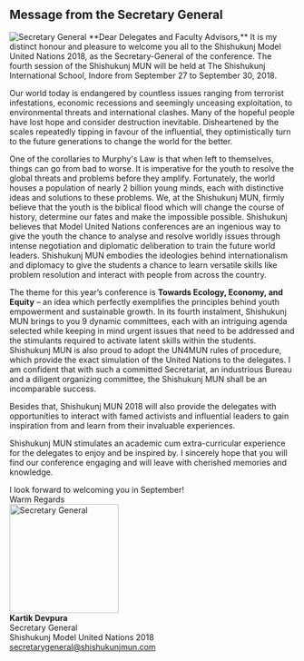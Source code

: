 ---
---
## Message from the Secretary General

<img class="headshot" src="/assets/images/people/kd.png" alt="Secretary General"> 
**Dear Delegates and Faculty Advisors,**  
It is my distinct honour and pleasure to welcome you all to the Shishukunj Model United Nations 2018, as the Secretary-General of the conference. The fourth session of the Shishukunj MUN will be held at The Shishukunj International School, Indore from September 27 to September 30, 2018.

Our world today is endangered by countless issues ranging from terrorist infestations, economic recessions and seemingly unceasing exploitation, to environmental threats and international clashes. Many of the hopeful people have lost hope and consider destruction inevitable. Disheartened by the scales repeatedly tipping in favour of the influential, they optimistically turn to the future generations to change the world for the better.

One of the corollaries to Murphy's Law is that when left to themselves, things can go from bad to worse. It is imperative for the youth to resolve the global threats and problems before they amplify. Fortunately, the world houses a population of nearly 2 billion young minds, each with distinctive ideas and solutions to these problems. We, at the Shishukunj MUN, firmly believe that the youth is the biblical flood which will change the course of history, determine our fates and make the impossible possible. 
Shishukunj believes that Model United Nations conferences are an ingenious way to give the youth the chance to analyse and resolve worldly issues through intense negotiation and diplomatic deliberation to train the future world leaders. Shishukunj MUN embodies the ideologies behind internationalism and diplomacy to give the students a chance to learn versatile skills like problem resolution and interact with people from across the country.

The theme for this year’s conference is **Towards Ecology, Economy, and Equity** – an idea which perfectly exemplifies the principles behind youth empowerment and sustainable growth. In its fourth instalment, Shishukunj MUN brings to you 9 dynamic committees, each with an intriguing agenda selected while keeping in mind urgent issues that need to be addressed and the stimulants required to activate latent skills within the students. Shishukunj MUN is also proud to adopt the UN4MUN rules of procedure, which provide the exact simulation of the United Nations to the delegates. I am confident that with such a committed Secretariat, an industrious Bureau and a diligent organizing committee, the Shishukunj MUN shall be an incomparable success.

Besides that, Shishukunj MUN 2018 will also provide the delegates with opportunities to interact with famed activists and influential leaders to gain inspiration from and learn from their invaluable experiences.

Shishukunj MUN stimulates an academic cum extra-curricular experience for the delegates to enjoy and be inspired by. I sincerely hope that you will find our conference engaging and will leave with cherished memories and knowledge. 

I look forward to welcoming you in September!  
Warm Regards  
<img class="mt-1 img-fluid" style="width: 192px;" src="/assets/images/secgen-sign.png" alt="Secretary General">  
**Kartik Devpura**  
Secretary General  
Shishukunj Model United Nations 2018  
[secretarygeneral@<wbr>shishukunjmun.com](mailto:secretarygeneral@shishukunjmun.com)
